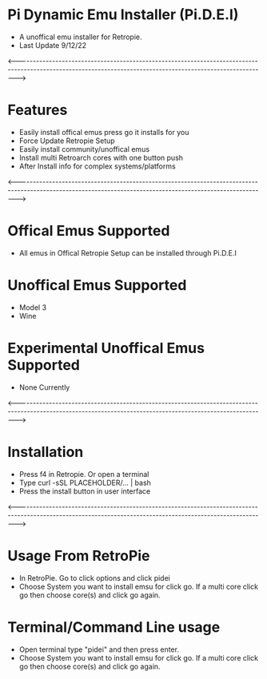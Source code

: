 # Pi Dynamic Emu Installer (Pi.D.E.I)
- A unoffical emu installer for Retropie. 
- Last Update 9/12/22

<------------------------------------------------------------------------------------------------------------------------------------------------------------>

# Features
- Easily install offical emus press go it installs for you
- Force Update Retropie Setup 
- Easily install community/unoffical emus
- Install multi Retroarch cores with one button push
- After Install info for complex systems/platforms

<------------------------------------------------------------------------------------------------------------------------------------------------------------>

# Offical Emus Supported 
- All emus in Offical Retropie Setup can be installed through Pi.D.E.I


# Unoffical Emus Supported 
- Model 3
- Wine


# Experimental Unoffical Emus Supported 
- None Currently 

<------------------------------------------------------------------------------------------------------------------------------------------------------------>

# Installation
- Press f4 in Retropie. Or open a terminal
- Type curl -sSL PLACEHOLDER/... | bash
- Press the install button in user interface

<------------------------------------------------------------------------------------------------------------------------------------------------------------>

# Usage From RetroPie
- In RetroPie. Go to click options and click pidei
- Choose System you want to install emsu for click go. If a multi core click go then choose core(s) and click go again.


# Terminal/Command  Line usage 
- Open terminal type  "pidei"  and then press enter.
- Choose System you want to install emsu for click go. If a multi core click go then choose core(s) and click go again.

